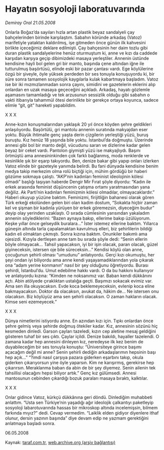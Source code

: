 # Hayatın sosyoloji laboratuvarında

*Demiray Oral 21.05.2008*

<div class="yazi">Onlarla Boğaz’da sayıları hızla artan plastik beyaz sandalyeli çay bahçelerinden birinde karşılaştım. Sabahın köründe arkadaş (Vatoz) marifetiyle yataktan kaldırılmış, işe gitmeden önce günün ilk kahvesini birlikte içeceğimiz deklare edilmişti. Çay bahçesinin her daim tozlu gibi duran plastik sandalyelerine henüz oturmuştum ki, anne ve kızı da caddede karşıdan karşıya geçip dibimizdeki masaya yerleştiler. Annenin üstünde kendisine hayli bol gelen gri bir manto, başında çene altından iğne ile tutturulmuş başörtüsü, elinde eski bir pazar çantası vardı. Ege köylülerine özgü bir şiveyle, öyle yüksek perdeden bir ses tonuyla konuşuyordu ki, bir süre sonra tamamen sosyolojik kaygılarla kulak kabartmaya başladım. 
Vatoz ise bir iki mızmızlanmadan sonra çayını, simidini ve gazetelerin eklerini alıp onlardan en uzak masaya geçeceğini açıkladı. Arkadaş, hayatı gözlemle aşamasını tamamladığı ve tek arzusunun sessizlik olduğu gibi sabahın o vakti itibarıyla tahammül ötesi derinlikte bir gerekçe ortaya koyunca, sadece elimle “git, git” hareketi yapabildim.

X  X  X

Anne-kızın konuşmalarından yaklaşık 20 yıl önce köyden şehre geldikleri anlaşılıyordu. Başörtülü, gri mantolu annenin suratında makyajdan eser yoktu. Büyük ihtimalle genç yaşta derin çizgilerin yerleştiği yüzü, buruş buruştu. Kız henüz 18 yaşında bile yoktu. İstanbul’da doğmuştu. Üzerinde annesi gibi bol bir manto değil, vücudunu saran ve dizlerine kadar gelen beyaz bir ceket vardı. Pantolon giymişti yüzü ise makyajlıydı. Başını örtmüştü ama annesininkinden çok farklı bağlanmış, moda renklerde ve kesinlikle şık bir eşarp takıyordu. 
Ben, denize bakar gibi yapıp onları izlerken Vatoz elinde bir gazeteyle yanımda belirdi. Bu fani dünyada kendisine benim medya takip merkezim olma rolü biçtiği için, mühim gördüğü bir haberi gözüme sokmaya çalıştı. “AKP’nin kadınları feminist ideolojinin kölesi olmadı” başlığı taşıyan haberde Dengir Mir Fırat şöyle diyordu: “Kadın ile erkek arasında feminist düşüncenin çatışma ortamı yaratmasından yana değiliz. Ak Parti’nin kadınları feminizmin kölesi olmadılar, olmayacaklardır.” Haberi okuyup yüzüne baktım. Feminizmi, firijitliğin bahanesi olarak gören Türk erkeği ekolünden gelen biri olan kadim dostum, “Sokakta hiçbir zaman kel ve şişman bir kadınla yürüyen bir erkek göremezsin, diyeceğim budur” deyip olay yerinden uzaklaştı.
O sırada cümlesinin yarısından yakaladım annenin söylediklerini:
“Bazen aynaya bakıp, ellerime bakıp üzülüyorum. Keşke yıllar önce gelseydik buralara...”
İster istemez ellerine baktım. Yıllarca güneşin altında tarla çapalamaktan kavrulmuş elleri, biz şehirlilerin bildiği kadın eli olmaktan çıkmıştı. Sonra kızına baktım. Onunkiler bakımlı ama ojesizdi.
Kızıyla dertleşen anne tam bu sırada şöyle dedi:
“Senin ellerin böyle olmayacak... Tahsil yapacaksın, iyi bir işin olacak, paran olacak, güzel giyineceksin, istersen oje bile süreceksin...”
Kendisi köylü olan anne, çocuğunun şehirli olması “umudunu” anlatıyordu.
Gerçi kızı okumuştu, her şeyi ondan iyi biliyordu ama anne kendi yaşayamadıklarından yola çıkarak ona “adam yerine konmanın” nasıl bir şey olduğunu öğretiyordu.
Burası şehirdi, İstanbul’du. Umut edebilme hakkı vardı. O da bu hakkını kullanıyor ve anlatıyordu kızına:
“Kimden ne noksanımız var. Baban kendi dükkânını açtı. Abin atölyede çıraklıktan ustalığa geçti. Başımızı sokacak evimiz var. Ama sen illa okuyacaksın. Evde koca beklemeyeceksin, evlenip koca eline bakmayacaksın. Doktor da olacaksın, avukat da, hâkim de... Ne istersen onu olacaksın. Biz köylüyüz ama sen şehirli olacaksın. O zaman hakların olacak. Kimse seni ezemeyecek.”

X X X

Dünya nimetlerini istiyordu anne. En azından kızı için. Tıpkı onlardan önce şehre gelmiş veya şehirde doğmuş ötekiler kadar.
Kız, annesinin sözünü hiç kesmeden dinledi. Garson çayları tazeledi, kızın cep aletine mesaj geldiğini gösteren tuhaf bir ses çıktı. Çaylar içildi. Denize bakıldı, hayaller tazelendi.
O zamana kadar hep annesini dinleyen kız, neredeyse ilk kez benim de duyabileceğim bir ses tonuyla konuştu:
“Üniversiteye girince başımı açacağım değil mi anne? Senin şehirli dediğin arkadaşlarımın hepsinin başı hep açık...”
“?imdi nasıl çarşıya pazara giderken eşarbını takıp, okula giderken çıkarıyorsun yine öyle yaparsın. Kim ne karışırmış, gerekirse hep çıkarırsın. Meraklanma baban da abin de bir şey diyemez. Senin ailenin tek tahsillisi olacağını hepsi biliyor artık.”
Genç kız gülümsedi. Annesi mantosunun cebinden çıkardığı bozuk paraları masaya bıraktı, kalktılar.

X X X

Onlar gidince Vatoz, kürkçü dükkânına geri döndü. Dinlediğim muhabbeti anlattım.
“Usta sen Türkiye’nin yaşadığı ağır ideolojik çalkantıyı paketleyip sosyoloji labarotuvarında hassas bir mikroskop altında incelemişsin, bilmem farkında mıyız?” dedi.
Cevap vermedim.
“Laiklik elden gidiyor diyenlere ithaf olunur, dersin yazının başında” diye devam edip ne yazmam gerektiğini anlatmaya başladı sonra.

06.05.2008</div>

Kaynak: [taraf.com.tr](m), [web.archive.org (arşiv bağlantısı)](http://web.archive.org/web/20101201091641/http://taraf.com.tr/demiray-oral/makale-hayatin-sosyoloji-laboratuvarinda.htm)
